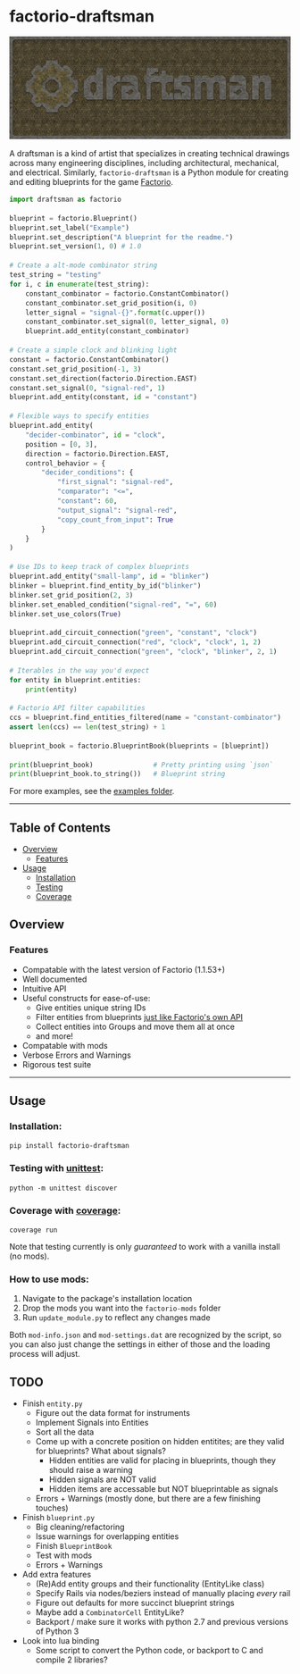 # factorio-draftsman

![A logo generated with 'examples/draftsman_logo.py'](doc/img/logo.png)

A draftsman is a kind of artist that specializes in creating technical drawings across many engineering disciplines, including architectural, mechanical, and electrical.
Similarly, `factorio-draftsman` is a Python module for creating and editing blueprints for the game [Factorio](https://factorio.com/).

```python
import draftsman as factorio

blueprint = factorio.Blueprint()
blueprint.set_label("Example")
blueprint.set_description("A blueprint for the readme.")
blueprint.set_version(1, 0) # 1.0

# Create a alt-mode combinator string
test_string = "testing"
for i, c in enumerate(test_string):
    constant_combinator = factorio.ConstantCombinator()
    constant_combinator.set_grid_position(i, 0)
    letter_signal = "signal-{}".format(c.upper())
    constant_combinator.set_signal(0, letter_signal, 0)
    blueprint.add_entity(constant_combinator)

# Create a simple clock and blinking light
constant = factorio.ConstantCombinator()
constant.set_grid_position(-1, 3)
constant.set_direction(factorio.Direction.EAST)
constant.set_signal(0, "signal-red", 1)
blueprint.add_entity(constant, id = "constant")

# Flexible ways to specify entities
blueprint.add_entity(
    "decider-combinator", id = "clock",
    position = [0, 3],
    direction = factorio.Direction.EAST,
    control_behavior = {
        "decider_conditions": {
            "first_signal": "signal-red",
            "comparator": "<=",
            "constant": 60,
            "output_signal": "signal-red",
            "copy_count_from_input": True
        }
    }
)

# Use IDs to keep track of complex blueprints
blueprint.add_entity("small-lamp", id = "blinker")
blinker = blueprint.find_entity_by_id("blinker")
blinker.set_grid_position(2, 3)
blinker.set_enabled_condition("signal-red", "=", 60)
blinker.set_use_colors(True)

blueprint.add_circuit_connection("green", "constant", "clock")
blueprint.add_circuit_connection("red", "clock", "clock", 1, 2)
blueprint.add_circuit_connection("green", "clock", "blinker", 2, 1)

# Iterables in the way you'd expect
for entity in blueprint.entities:
    print(entity)

# Factorio API filter capabilities
ccs = blueprint.find_entities_filtered(name = "constant-combinator")
assert len(ccs) == len(test_string) + 1

blueprint_book = factorio.BlueprintBook(blueprints = [blueprint])

print(blueprint_book)               # Pretty printing using `json`
print(blueprint_book.to_string())   # Blueprint string
```
For more examples, see the [examples folder](https://github.com/redruin1/factorio-draftsman/tree/main/examples).

--------------------------------------------------------------------------------
## Table of Contents

 * [Overview](#overview)
    * [Features](#features)
 * [Usage](#usage)
    * [Installation](#installation)
    * [Testing](#testing-with-unittesthttpsdocspythonorg3libraryunittesthtml)
    * [Coverage](#coverage-with-coveragehttpscoveragereadthedocsioen632)

## Overview
### Features
* Compatable with the latest version of Factorio (1.1.53+)
* Well documented
* Intuitive API
* Useful constructs for ease-of-use:
    * Give entities unique string IDs
    * Filter entities from blueprints [just like Factorio's own API](https://lua-api.factorio.com/latest/LuaSurface.html#LuaSurface.find_entities_filtered)
    * Collect entities into Groups and move them all at once
    * and more!
* Compatable with mods
* Verbose Errors and Warnings
* Rigorous test suite

--------------------------------------------------------------------------------
## Usage

### Installation:
```
pip install factorio-draftsman
```

### Testing with [unittest](https://docs.python.org/3/library/unittest.html):
```
python -m unittest discover
```

### Coverage with [coverage](https://coverage.readthedocs.io/en/6.3.2/):
```
coverage run
```

Note that testing currently is only *guaranteed* to work with a vanilla install
(no mods).

### How to use mods:

1. Navigate to the package's installation location
2. Drop the mods you want into the `factorio-mods` folder
3. Run `update_module.py` to reflect any changes made

Both `mod-info.json` and `mod-settings.dat` are recognized by the script, so you
can also just change the settings in either of those and the loading process 
will adjust.

## TODO
* Finish `entity.py`
    * Figure out the data format for instruments
    * Implement Signals into Entities
    * Sort all the data
    * Come up with a concrete position on hidden entitites; are they valid for blueprints? What about signals?
        - Hidden entities are valid for placing in blueprints, though they should raise a warning
        - Hidden signals are NOT valid
        - Hidden items are accessable but NOT blueprintable as signals
    * Errors + Warnings (mostly done, but there are a few finishing touches)
* Finish `blueprint.py`
    * Big cleaning/refactoring
    * Issue warnings for overlapping entities
    * Finish `BlueprintBook`
    * Test with mods
    * Errors + Warnings
* Add extra features
    * (Re)Add entity groups and their functionality (EntityLike class)
    * Specify Rails via nodes/beziers instead of manually placing *every* rail
    * Figure out defaults for more succinct blueprint strings
    * Maybe add a `CombinatorCell` EntityLike?
    * Backport / make sure it works with python 2.7 and previous versions of Python 3
* Look into lua binding
    * Some script to convert the Python code, or backport to C and compile 2 libraries?